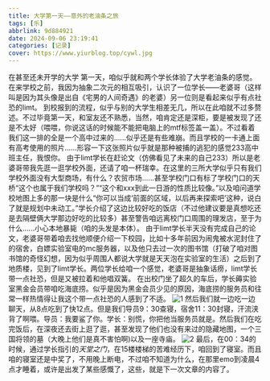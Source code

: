 ```yaml
---
title: 大学第一天——意外的老油条之旅
tags: [乐]
abbrlink: 9d884921
date: 2024-09-06 23:19:41
categories: [记录]
cover: https://www.yiurblog.top/cywl.jpg
---
```

在甚至还未开学的大学 第一天，咱似乎就和两个学长体验了大学老油条的感觉。
在来学校之前，我因为抽象二次元的相互吸引，认识了一位学长——老婆哥（这样叫是因为其头像是出自《宅男的人间奇遇》的老婆）另一位则是看起来似乎有点社恐的limt。
到校报到的流程，似乎与别的大学生相差无几，所以在此咱就不过多赘述。不过毕竟第一天，和室友还不熟悉，当然，咱肯定还是深柜，要是被发现了还是不太好（喂喂，你说这话的时候能不能把电脑上的mtf标签盖一盖）。不过看着我们这一排的全是一个高中过来的......似乎还是有些难崩。而且学校的一卡通上面有高考使用的照片......形容一下这张照片似乎就是那种被捕的逃犯的感觉233高中班主任，我恨你。
由于limt学长在赶论文（仿佛看见了未来的自己233）所以是老婆哥带我先逛一逛学校外面，还请了咱一杯瑞幸。在这里的三所大学似乎只有我们学校外面没有大型商场，有什么？农贸市场......甚至学校门口有标了学校门口的天桥“这个也属于我们学校吗？”“这个和xxx到此一日游的性质比较像。”以及咱问道学校地图上多的那一块是什么“你可以当成‘前面的区域，以后再来探索吧’这种，说白了就是规划中未动工。”学长介绍了这边比较好吃的饭店（不过他建议要是真想吃还是去隔壁俩大学那边好吃的比较多）甚至警告咱远离校门口周围的理发店，至于为什么......小心本地暴毙（咱的头发是本体）。
由于limt学长半天没有完成自己的论文，老婆哥带着咱去找他顺便介绍一下校园，比如十多年前因为闹鬼被水泥封住了的宿舍，白嫖实验室电的mc服务器，以及他只去过一次的图书馆（打破了咱对图书馆的奇怪幻想，因为似乎周围人都说大学就是天天泡在实验室的生活）之后到了地质楼，见到了limt学长。两位学长给咱一个感觉，老婆哥是抽象话痨，limt学长带一点社恐，但是又被拉着和他唱双簧。
在出校门坐了超久的车后，学长薅实验室黑金会员带咱吃海底捞。似乎是因为黑金会员少见的原因，海底捞的服务员和往常一样热情得让我这个带一点社恐的人感到了不适。
![1](https://www.yiurblog.top/post/大学第一天/b.jpg)
然后我们就一边吃一边聊天，从8点吃到了快12点。但是我们导员9：30查寝，宿舍11：30封寝，汗流浃背了啊喂。导员：我要鲨了你。学长：别慌，你把他当服务员就是。然后我们在吃完饭后，在深夜还去街上逛了逛，甚至发现了他们也没有来过的隐藏地图，一个三国将领的墓（大晚上他们是真不害怕啊)以及一座寺庙。
![2](https://www.yiurblog.top/post/大学第一天/a.jpg)
最后，在00：34的时候，通过学长指引的*天堂之门*，在15楼楼梯的苦难经历下，咱回到了寝室。而且咱的寝室还是中奖了，不用晚上断电，不过咱不知道为什么，在那里emo到凌晨4点才睡着，或许是出发了某些感慨了，这些，就是下一次文章的内容了。